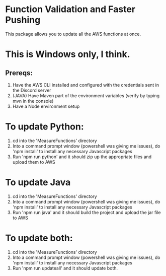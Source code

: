 # Function Validation and Faster Pushing
This package allows you to update all the AWS functions at once.

# This is Windows only, I think. 

## Prereqs:
1. Have the AWS CLI installed and configured with the credentials sent in the Discord server
2. (JAVA) Have Maven part of the environment variables (verify by typing mvn in the console)
3. Have a Node environment setup

# To update Python:
1. cd into the 'MeasureFunctions' directory
2. Into a command prompt window (powershell was giving me issues), do 'npm install' to install any necessary Javascript packages
3. Run 'npm run python' and it should zip up the appropriate files and upload them to AWS

# To update Java
1. cd into the 'MeasureFunctions' directory
2. Into a command prompt window (powershell was giving me issues), do 'npm install' to install any necessary Javascript packages
3. Run 'npm run java' and it should build the project and upload the jar file to AWS

# To update both:
1. cd into the 'MeasureFunctions' directory
2. Into a command prompt window (powershell was giving me issues), do 'npm install' to install any necessary Javascript packages
3. Run 'npm run updateall' and it should update both.

